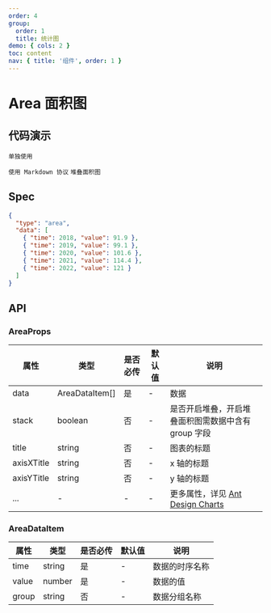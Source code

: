 ```yaml
---
order: 4
group:
  order: 1
  title: 统计图
demo: { cols: 2 }
toc: content
nav: { title: '组件', order: 1 }
---
```


# Area 面积图

## 代码演示

<code src="./demos/common">单独使用</code>

<code src="./demos/markdown">使用 Markdown 协议</code>
<code src="./demos/stack" description="在 data 中传入额外的字段，并且设置 stack 为 true">堆叠面积图</code>

## Spec

```json
{
  "type": "area",
  "data": [
    { "time": 2018, "value": 91.9 },
    { "time": 2019, "value": 99.1 },
    { "time": 2020, "value": 101.6 },
    { "time": 2021, "value": 114.4 },
    { "time": 2022, "value": 121 }
  ]
}
```

## API

### AreaProps

| 属性       | 类型           | 是否必传 | 默认值 | 说明                                                                                               |
| ---------- | -------------- | -------- | ------ | -------------------------------------------------------------------------------------------------- |
| data       | AreaDataItem[] | 是       | -      | 数据                                                                                               |
| stack      | boolean        | 否       | -      | 是否开启堆叠，开启堆叠面积图需数据中含有 group 字段                                                |
| title      | string         | 否       | -      | 图表的标题                                                                                         |
| axisXTitle | string         | 否       | -      | x 轴的标题                                                                                         |
| axisYTitle | string         | 否       | -      | y 轴的标题                                                                                         |
| ...        | -              | -        | -      | 更多属性，详见 [Ant Design Charts ](https://ant-design-charts.antgroup.com/options/plots/overview) |

### AreaDataItem

| 属性  | 类型   | 是否必传 | 默认值 | 说明           |
| ----- | ------ | -------- | ------ | -------------- |
| time  | string | 是       | -      | 数据的时序名称 |
| value | number | 是       | -      | 数据的值       |
| group | string | 否       | -      | 数据分组名称   |
